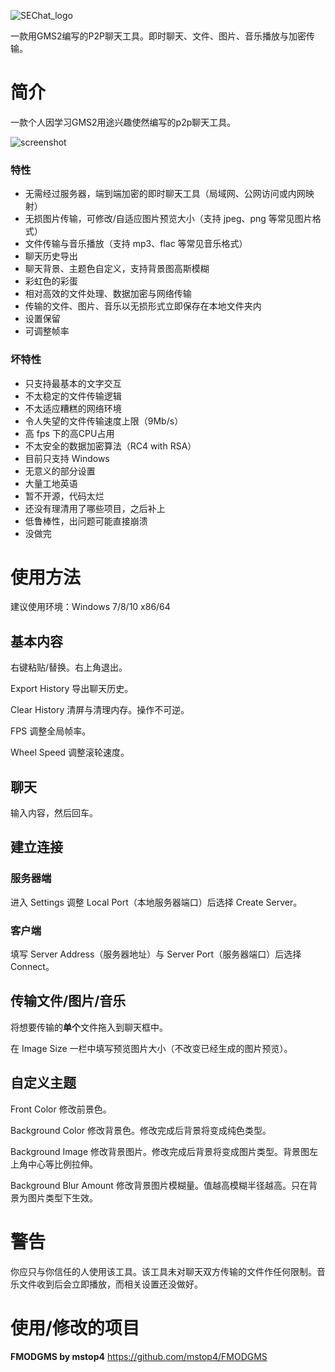![SEChat_logo](https://user-images.githubusercontent.com/31349569/111941576-4a754580-8b0c-11eb-83a4-4d0c2c37cd79.png)

一款用GMS2编写的P2P聊天工具。即时聊天、文件、图片、音乐播放与加密传输。


<!--more-->

# 简介
一款个人因学习GMS2用途兴趣使然编写的p2p聊天工具。

![screenshot](https://user-images.githubusercontent.com/31349569/111941881-09316580-8b0d-11eb-89a1-b05aaa79db5d.png)


### 特性
* 无需经过服务器，端到端加密的即时聊天工具（局域网、公网访问或内网映射）
* 无损图片传输，可修改/自适应图片预览大小（支持 jpeg、png 等常见图片格式）
* 文件传输与音乐播放（支持 mp3、flac 等常见音乐格式）
* 聊天历史导出
* 聊天背景、主题色自定义，支持背景图高斯模糊
* 彩虹色的彩蛋
* 相对高效的文件处理、数据加密与网络传输
* 传输的文件、图片、音乐以无损形式立即保存在本地文件夹内
* 设置保留
* 可调整帧率

### 坏特性
* 只支持最基本的文字交互
* 不太稳定的文件传输逻辑
* 不太适应糟糕的网络环境
* 令人失望的文件传输速度上限（9Mb/s）
* 高 fps 下的高CPU占用
* 不太安全的数据加密算法（RC4 with RSA）
* 目前只支持 Windows
* 无意义的部分设置
* 大量工地英语
* 暂不开源，代码太烂
* 还没有理清用了哪些项目，之后补上
* 低鲁棒性，出问题可能直接崩溃
* 没做完

# 使用方法
建议使用环境：Windows 7/8/10 x86/64

## 基本内容
右键粘贴/替换。右上角退出。

Export History 导出聊天历史。

Clear History 清屏与清理内存。操作不可逆。

FPS 调整全局帧率。

Wheel Speed 调整滚轮速度。

## 聊天
输入内容，然后回车。

## 建立连接
### 服务器端
进入 Settings 调整 Local Port（本地服务器端口）后选择 Create Server。

### 客户端
填写 Server Address（服务器地址）与 Server Port（服务器端口）后选择 Connect。

## 传输文件/图片/音乐
将想要传输的**单个**文件拖入到聊天框中。

在 Image Size 一栏中填写预览图片大小（不改变已经生成的图片预览）。

## 自定义主题
Front Color 修改前景色。

Background Color 修改背景色。修改完成后背景将变成纯色类型。

Background Image 修改背景图片。修改完成后背景将变成图片类型。背景图左上角中心等比例拉伸。

Background Blur Amount 修改背景图片模糊量。值越高模糊半径越高。只在背景为图片类型下生效。

# 警告
你应只与你信任的人使用该工具。该工具未对聊天双方传输的文件作任何限制。音乐文件收到后会立即播放，而相关设置还没做好。

# 使用/修改的项目
**FMODGMS by mstop4**
https://github.com/mstop4/FMODGMS
